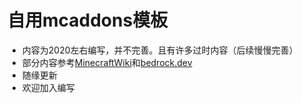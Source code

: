# 自用mcaddons模板
- 内容为2020左右编写，并不完善。且有许多过时内容（后续慢慢完善）
- 部分内容参考[MinecraftWiki](https://zh.minecraft.wiki/)和[bedrock.dev](https://bedrock.dev/zh)
- 随缘更新
- 欢迎加入编写